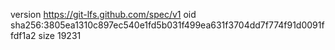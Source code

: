 version https://git-lfs.github.com/spec/v1
oid sha256:3805ea1310c897ec540e1fd5b031f499ea631f3704dd7f774f91d0091ffdf1a2
size 19231
